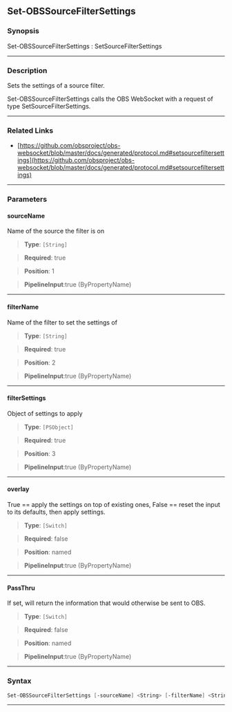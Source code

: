 Set-OBSSourceFilterSettings
---------------------------
### Synopsis
Set-OBSSourceFilterSettings : SetSourceFilterSettings

---
### Description

Sets the settings of a source filter.


Set-OBSSourceFilterSettings calls the OBS WebSocket with a request of type SetSourceFilterSettings.

---
### Related Links
* [https://github.com/obsproject/obs-websocket/blob/master/docs/generated/protocol.md#setsourcefiltersettings](https://github.com/obsproject/obs-websocket/blob/master/docs/generated/protocol.md#setsourcefiltersettings)



---
### Parameters
#### **sourceName**

Name of the source the filter is on



> **Type**: ```[String]```

> **Required**: true

> **Position**: 1

> **PipelineInput**:true (ByPropertyName)



---
#### **filterName**

Name of the filter to set the settings of



> **Type**: ```[String]```

> **Required**: true

> **Position**: 2

> **PipelineInput**:true (ByPropertyName)



---
#### **filterSettings**

Object of settings to apply



> **Type**: ```[PSObject]```

> **Required**: true

> **Position**: 3

> **PipelineInput**:true (ByPropertyName)



---
#### **overlay**

True == apply the settings on top of existing ones, False == reset the input to its defaults, then apply settings.



> **Type**: ```[Switch]```

> **Required**: false

> **Position**: named

> **PipelineInput**:true (ByPropertyName)



---
#### **PassThru**

If set, will return the information that would otherwise be sent to OBS.



> **Type**: ```[Switch]```

> **Required**: false

> **Position**: named

> **PipelineInput**:true (ByPropertyName)



---
### Syntax
```PowerShell
Set-OBSSourceFilterSettings [-sourceName] <String> [-filterName] <String> [-filterSettings] <PSObject> [-overlay] [-PassThru] [<CommonParameters>]
```
---
